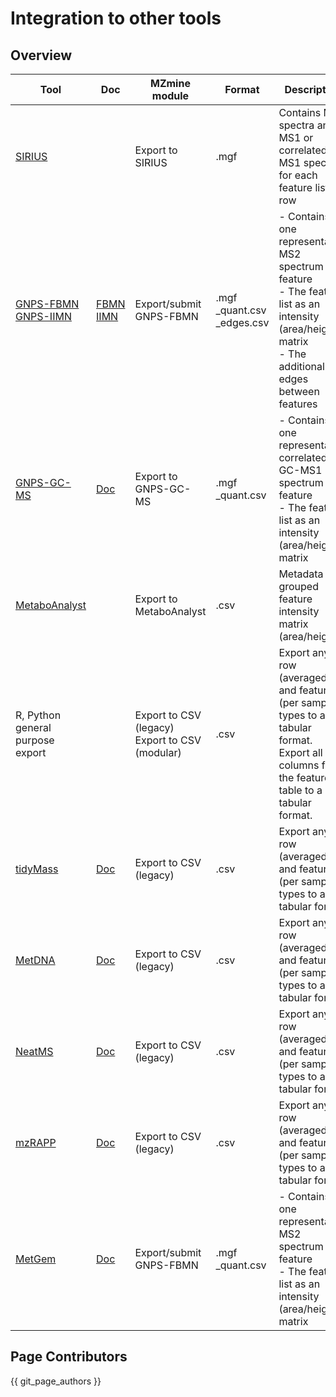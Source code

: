 # Integration to other tools

## Overview

| **Tool** | **Doc** | **MZmine module** | **Format** | **Description** |
|---|---|---|---|---|
| [SIRIUS](https://bio.informatik.uni-jena.de/software/sirius/) |  | Export to SIRIUS | .mgf | Contains MS2 spectra and MS1 or correlated MS1 spectra for each feature list row |
| [GNPS-FBMN](https://www.nature.com/articles/s41592-020-0933-6)<br>[GNPS-IIMN](https://www.nature.com/articles/s41467-021-23953-9) | [FBMN](https://ccms-ucsd.github.io/GNPSDocumentation/featurebasedmolecularnetworking-with-mzmine2/)<br>[IIMN](https://ccms-ucsd.github.io/GNPSDocumentation/fbmn-iin/) | Export/submit GNPS-FBMN | .mgf<br>_quant.csv<br>_edges.csv | - Contains one representative MS2 spectrum per feature<br>- The feature list as an intensity (area/height) matrix<br>- The additional IIN edges between features |
| [GNPS-GC-MS](https://ccms-ucsd.github.io/GNPSDocumentation/gcanalysis/) | [Doc](https://ccms-ucsd.github.io/GNPSDocumentation/gc-ms-deconvolution/#gc-ms-data-processing-with-adap-mzmine) | Export to GNPS-GC-MS | .mgf<br>_quant.csv | - Contains one representative correlated GC-MS1 spectrum per feature<br>- The feature list as an intensity (area/height) matrix |
| [MetaboAnalyst](https://www.metaboanalyst.ca/) |  | Export to MetaboAnalyst | .csv | Metadata grouped feature intensity matrix (area/height) |
| R, Python<br>general purpose export  |  | Export to CSV (legacy)<br>Export to CSV (modular) | .csv | Export any row (averaged) and feature (per sample) types to a tabular format.<br>Export all columns from the feature table to a tabular format. |
| [tidyMass](https://github.com/tidymass/tidymass) | [Doc](https://www.tidymass.org/start/create_mass_dataset/#mzmine-feature-table-to-mass_dataset-class) | Export to CSV (legacy) | .csv | Export any row (averaged) and feature (per sample) types to a tabular format |
| [MetDNA](http://metdna.zhulab.cn/) | [Doc](https://github.com/ZhuMetLab/MetDNA2_Web/blob/main/Tutorials/Tutorial_data_preprocessing_MZmine.pdf) | Export to CSV (legacy) | .csv | Export any row (averaged) and feature (per sample) types to a tabular format |
| [NeatMS](https://github.com/bihealth/NeatMS) | [Doc](https://neatms.readthedocs.io/en/latest/first-steps/data-format/) | Export to CSV (legacy) | .csv | Export any row (averaged) and feature (per sample) types to a tabular format |
| [mzRAPP](https://github.com/YasinEl/mzRAPP#exporting-npp-outputs-from-different-tools) | [Doc](https://github.com/YasinEl/mzRAPP#exporting-npp-outputs-from-different-tools) | Export to CSV (legacy) | .csv | Export any row (averaged) and feature (per sample) types to a tabular format |
| [MetGem](https://metgem.github.io/) | [Doc](https://metgem.readthedocs.io/en/latest/) | Export/submit GNPS-FBMN | .mgf<br>_quant.csv | - Contains one representative MS2 spectrum per feature<br>- The feature list as an intensity (area/height) matrix |



## Page Contributors

{{ git_page_authors }}
